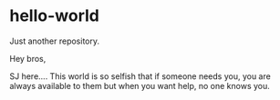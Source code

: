 # hello-world
Just another repository.

Hey bros,


SJ here.... 
This world is so selfish that if someone needs you, you are always available to them but when you want help, no one knows you. 
